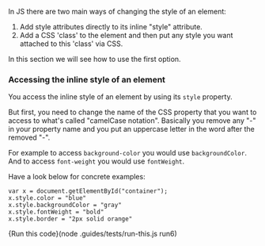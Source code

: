 In JS there are two main ways of changing the style of an element: 
1. Add style attributes directly to its inline "style" attribute. 
1. Add a CSS 'class' to the element and then put any style you want attached to this 'class' via CSS. 

In this section we will see how to use the first option.

### Accessing the inline style of an element

You access the inline style of an element by using its `style` property.

But first, you need to change the name of the CSS property that you want to access  to what's called "camelCase notation". Basically you remove any "-" in your property name and you put an uppercase letter in the word after the removed "-".

For example to access `background-color` you would use `backgroundColor`.
And to access `font-weight` you would use `fontWeight`.

Have a look below for concrete examples:

```
var x = document.getElementById("container");
x.style.color = "blue"
x.style.backgroundColor = "gray"
x.style.fontWeight = "bold"
x.style.border = "2px solid orange"
```
{Run this code}(node .guides/tests/run-this.js run6)